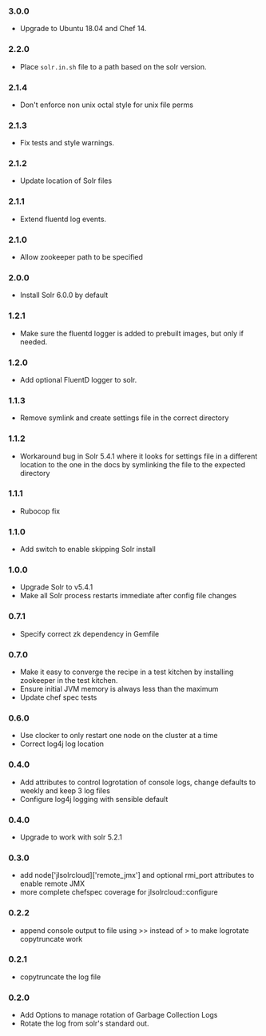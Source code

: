 ### 3.0.0
- Upgrade to Ubuntu 18.04 and Chef 14.

### 2.2.0
- Place `solr.in.sh` file to a path based on the solr version.

### 2.1.4
- Don't enforce non unix octal style for unix file perms

### 2.1.3
- Fix tests and style warnings.

### 2.1.2
- Update location of Solr files

### 2.1.1
 - Extend fluentd log events.

### 2.1.0
 - Allow zookeeper path to be specified

### 2.0.0
 - Install Solr 6.0.0 by default

### 1.2.1
 - Make sure the fluentd logger is added to prebuilt images, but only if needed.

### 1.2.0
 - Add optional FluentD logger to solr.

### 1.1.3
 - Remove symlink and create settings file in the correct directory

### 1.1.2
 - Workaround bug in Solr 5.4.1 where it looks for settings file in a different
 location to the one in the docs by symlinking the file to the expected
 directory

### 1.1.1
 - Rubocop fix

### 1.1.0
 - Add switch to enable skipping Solr install

### 1.0.0
 - Upgrade Solr to v5.4.1
 - Make all Solr process restarts immediate after config file changes

### 0.7.1
 - Specify correct zk dependency in Gemfile

### 0.7.0
 - Make it easy to converge the recipe in a test kitchen by installing
   zookeeper in the test kitchen.
 - Ensure initial JVM memory is always less than the maximum
 - Update chef spec tests

### 0.6.0
 - Use clocker to only restart one node on the cluster at a time
 - Correct log4j log location

### 0.4.0
 - Add attributes to control logrotation of console logs, change defaults to
   weekly and keep 3 log files
 - Configure log4j logging with sensible default

### 0.4.0
 - Upgrade to work with solr 5.2.1

### 0.3.0
 - add node['jlsolrcloud]['remote_jmx'] and optional rmi_port attributes
   to enable remote JMX
 - more complete chefspec coverage for jlsolrcloud::configure

### 0.2.2
 - append console output to file using >> instead of > to make logrotate
   copytruncate work

### 0.2.1
 - copytruncate the log file

### 0.2.0
 - Add Options to manage rotation of Garbage Collection Logs
 - Rotate the log from solr's standard out.
